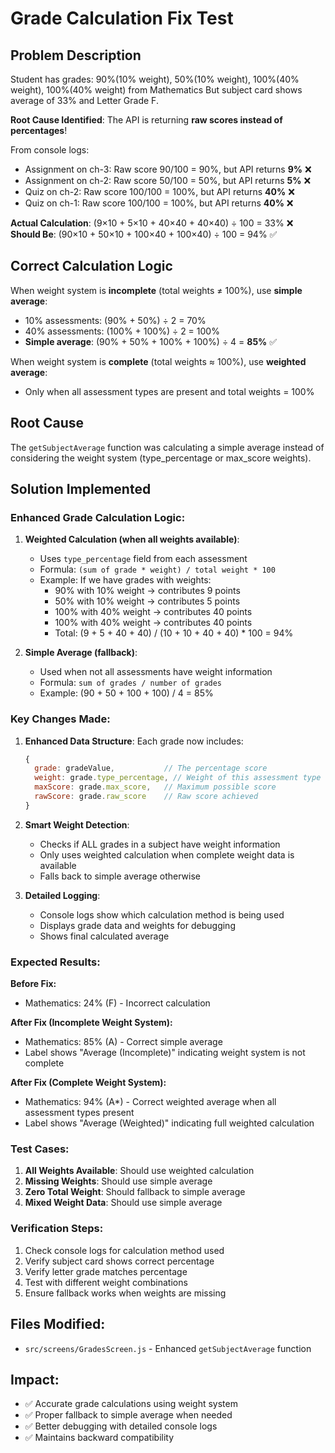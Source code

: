 # Grade Calculation Fix Test

## Problem Description

Student has grades: 90%(10% weight), 50%(10% weight), 100%(40% weight), 100%(40% weight) from Mathematics
But subject card shows average of 33% and Letter Grade F.

**Root Cause Identified**: The API is returning **raw scores instead of percentages**!

From console logs:

- Assignment on ch-3: Raw score 90/100 = 90%, but API returns **9%** ❌
- Assignment on ch-2: Raw score 50/100 = 50%, but API returns **5%** ❌
- Quiz on ch-2: Raw score 100/100 = 100%, but API returns **40%** ❌
- Quiz on ch-1: Raw score 100/100 = 100%, but API returns **40%** ❌

**Actual Calculation**: (9×10 + 5×10 + 40×40 + 40×40) ÷ 100 = 33% ❌
**Should Be**: (90×10 + 50×10 + 100×40 + 100×40) ÷ 100 = 94% ✅

## Correct Calculation Logic

When weight system is **incomplete** (total weights ≠ 100%), use **simple average**:

- 10% assessments: (90% + 50%) ÷ 2 = 70%
- 40% assessments: (100% + 100%) ÷ 2 = 100%
- **Simple average**: (90% + 50% + 100% + 100%) ÷ 4 = **85%** ✅

When weight system is **complete** (total weights ≈ 100%), use **weighted average**:

- Only when all assessment types are present and total weights = 100%

## Root Cause

The `getSubjectAverage` function was calculating a simple average instead of considering the weight system (type_percentage or max_score weights).

## Solution Implemented

### Enhanced Grade Calculation Logic:

1. **Weighted Calculation (when all weights available)**:

   - Uses `type_percentage` field from each assessment
   - Formula: `(sum of grade * weight) / total weight * 100`
   - Example: If we have grades with weights:
     - 90% with 10% weight → contributes 9 points
     - 50% with 10% weight → contributes 5 points
     - 100% with 40% weight → contributes 40 points
     - 100% with 40% weight → contributes 40 points
     - Total: (9 + 5 + 40 + 40) / (10 + 10 + 40 + 40) \* 100 = 94%

2. **Simple Average (fallback)**:
   - Used when not all assessments have weight information
   - Formula: `sum of grades / number of grades`
   - Example: (90 + 50 + 100 + 100) / 4 = 85%

### Key Changes Made:

1. **Enhanced Data Structure**: Each grade now includes:

   ```javascript
   {
     grade: gradeValue,           // The percentage score
     weight: grade.type_percentage, // Weight of this assessment type
     maxScore: grade.max_score,   // Maximum possible score
     rawScore: grade.raw_score    // Raw score achieved
   }
   ```

2. **Smart Weight Detection**:

   - Checks if ALL grades in a subject have weight information
   - Only uses weighted calculation when complete weight data is available
   - Falls back to simple average otherwise

3. **Detailed Logging**:
   - Console logs show which calculation method is being used
   - Displays grade data and weights for debugging
   - Shows final calculated average

### Expected Results:

**Before Fix:**

- Mathematics: 24% (F) - Incorrect calculation

**After Fix (Incomplete Weight System):**

- Mathematics: 85% (A) - Correct simple average
- Label shows "Average (Incomplete)" indicating weight system is not complete

**After Fix (Complete Weight System):**

- Mathematics: 94% (A\*) - Correct weighted average when all assessment types present
- Label shows "Average (Weighted)" indicating full weighted calculation

### Test Cases:

1. **All Weights Available**: Should use weighted calculation
2. **Missing Weights**: Should use simple average
3. **Zero Total Weight**: Should fallback to simple average
4. **Mixed Weight Data**: Should use simple average

### Verification Steps:

1. Check console logs for calculation method used
2. Verify subject card shows correct percentage
3. Verify letter grade matches percentage
4. Test with different weight combinations
5. Ensure fallback works when weights are missing

## Files Modified:

- `src/screens/GradesScreen.js` - Enhanced `getSubjectAverage` function

## Impact:

- ✅ Accurate grade calculations using weight system
- ✅ Proper fallback to simple average when needed
- ✅ Better debugging with detailed console logs
- ✅ Maintains backward compatibility
